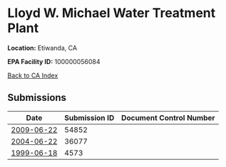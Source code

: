 # Lloyd W. Michael Water Treatment Plant

**Location:** Etiwanda, CA

**EPA Facility ID:** 100000056084

[Back to CA Index](../../index.md)

## Submissions

| Date | Submission ID | Document Control Number |
|------|--------------|-------------------------|
| [2009-06-22](submissions/54852.md) | 54852 |  |
| [2004-06-22](submissions/36077.md) | 36077 |  |
| [1999-06-18](submissions/4573.md) | 4573 |  |
